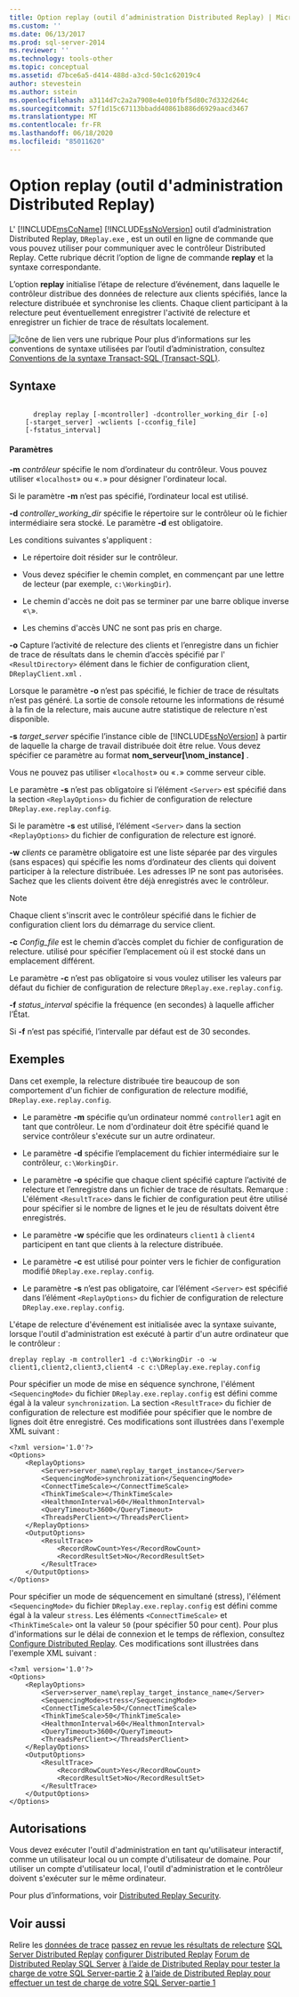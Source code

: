 ```yaml
---
title: Option replay (outil d’administration Distributed Replay) | Microsoft Docs
ms.custom: ''
ms.date: 06/13/2017
ms.prod: sql-server-2014
ms.reviewer: ''
ms.technology: tools-other
ms.topic: conceptual
ms.assetid: d7bce6a5-d414-488d-a3cd-50c1c62019c4
author: stevestein
ms.author: sstein
ms.openlocfilehash: a3114d7c2a2a7908e4e010fbf5d80c7d332d264c
ms.sourcegitcommit: 57f1d15c67113bbadd40861b886d6929aacd3467
ms.translationtype: MT
ms.contentlocale: fr-FR
ms.lasthandoff: 06/18/2020
ms.locfileid: "85011620"
---
```

# <a name="replay-option-distributed-replay-administration-tool"></a>Option replay (outil d'administration Distributed Replay)
  L' [!INCLUDE[msCoName](../../includes/msconame-md.md)] [!INCLUDE[ssNoVersion](../../../includes/ssnoversion-md.md)] outil d’administration Distributed Replay, `DReplay.exe` , est un outil en ligne de commande que vous pouvez utiliser pour communiquer avec le contrôleur Distributed Replay. Cette rubrique décrit l’option de ligne de commande **replay** et la syntaxe correspondante.

 L’option **replay** initialise l’étape de relecture d’événement, dans laquelle le contrôleur distribue des données de relecture aux clients spécifiés, lance la relecture distribuée et synchronise les clients. Chaque client participant à la relecture peut éventuellement enregistrer l'activité de relecture et enregistrer un fichier de trace de résultats localement.

 ![Icône de lien vers une rubrique](../../database-engine/media/topic-link.gif "Icône du lien de rubrique") Pour plus d’informations sur les conventions de syntaxe utilisées par l’outil d’administration, consultez [Conventions de la syntaxe Transact-SQL &#40;Transact-SQL&#41;](/sql/t-sql/language-elements/transact-sql-syntax-conventions-transact-sql).

## <a name="syntax"></a>Syntaxe

```

      dreplay replay [-mcontroller] -dcontroller_working_dir [-o]
    [-starget_server] -wclients [-cconfig_file]
    [-fstatus_interval]
```

#### <a name="parameters"></a>Paramètres
 **-m** *contrôleur* spécifie le nom d’ordinateur du contrôleur. Vous pouvez utiliser «`localhost`» ou «`.`» pour désigner l'ordinateur local.

 Si le paramètre **-m** n’est pas spécifié, l’ordinateur local est utilisé.

 **-d** *controller_working_dir* spécifie le répertoire sur le contrôleur où le fichier intermédiaire sera stocké. Le paramètre **-d** est obligatoire.

 Les conditions suivantes s'appliquent :

-   Le répertoire doit résider sur le contrôleur.

-   Vous devez spécifier le chemin complet, en commençant par une lettre de lecteur (par exemple, `c:\WorkingDir`).

-   Le chemin d'accès ne doit pas se terminer par une barre oblique inverse «`\`».

-   Les chemins d'accès UNC ne sont pas pris en charge.

 **-o** Capture l’activité de relecture des clients et l’enregistre dans un fichier de trace de résultats dans le chemin d’accès spécifié par l' `<ResultDirectory>` élément dans le fichier de configuration client, `DReplayClient.xml` .

 Lorsque le paramètre **-o** n’est pas spécifié, le fichier de trace de résultats n’est pas généré. La sortie de console retourne les informations de résumé à la fin de la relecture, mais aucune autre statistique de relecture n'est disponible.

 **-s** *target_server* spécifie l’instance cible de [!INCLUDE[ssNoVersion](../../../includes/ssnoversion-md.md)] à partir de laquelle la charge de travail distribuée doit être relue. Vous devez spécifier ce paramètre au format **nom_serveur[\nom_instance]** .

 Vous ne pouvez pas utiliser «`localhost`» ou «`.`» comme serveur cible.

 Le paramètre **-s** n’est pas obligatoire si l’élément `<Server>` est spécifié dans la section `<ReplayOptions>` du fichier de configuration de relecture `DReplay.exe.replay.config`.

 Si le paramètre **-s** est utilisé, l’élément `<Server>` dans la section `<ReplayOptions>` du fichier de configuration de relecture est ignoré.

 **-w** *clients* ce paramètre obligatoire est une liste séparée par des virgules (sans espaces) qui spécifie les noms d’ordinateur des clients qui doivent participer à la relecture distribuée. Les adresses IP ne sont pas autorisées. Sachez que les clients doivent être déjà enregistrés avec le contrôleur.

> [!NOTE]
>  Chaque client s'inscrit avec le contrôleur spécifié dans le fichier de configuration client lors du démarrage du service client.

 **-c** *Config_file* est le chemin d’accès complet du fichier de configuration de relecture. utilisé pour spécifier l’emplacement où il est stocké dans un emplacement différent.

 Le paramètre **-c** n’est pas obligatoire si vous voulez utiliser les valeurs par défaut du fichier de configuration de relecture `DReplay.exe.replay.config`.

 **-f** *status_interval* spécifie la fréquence (en secondes) à laquelle afficher l’État.

 Si **-f** n’est pas spécifié, l’intervalle par défaut est de 30 secondes.

## <a name="examples"></a>Exemples
 Dans cet exemple, la relecture distribuée tire beaucoup de son comportement d'un fichier de configuration de relecture modifié, `DReplay.exe.replay.config`.

-   Le paramètre **-m** spécifie qu’un ordinateur nommé `controller1` agit en tant que contrôleur. Le nom d'ordinateur doit être spécifié quand le service contrôleur s'exécute sur un autre ordinateur.

-   Le paramètre **-d** spécifie l’emplacement du fichier intermédiaire sur le contrôleur, `c:\WorkingDir`.

-   Le paramètre **-o** spécifie que chaque client spécifié capture l’activité de relecture et l’enregistre dans un fichier de trace de résultats. Remarque : L'élément `<ResultTrace>` dans le fichier de configuration peut être utilisé pour spécifier si le nombre de lignes et le jeu de résultats doivent être enregistrés.

-   Le paramètre **-w** spécifie que les ordinateurs `client1` à `client4` participent en tant que clients à la relecture distribuée.

-   Le paramètre **-c** est utilisé pour pointer vers le fichier de configuration modifié `DReplay.exe.replay.config`.

-   Le paramètre **-s** n’est pas obligatoire, car l’élément `<Server>` est spécifié dans l’élément `<ReplayOptions>` du fichier de configuration de relecture `DReplay.exe.replay.config`.

 L'étape de relecture d'événement est initialisée avec la syntaxe suivante, lorsque l'outil d'administration est exécuté à partir d'un autre ordinateur que le contrôleur :

```
dreplay replay -m controller1 -d c:\WorkingDir -o -w client1,client2,client3,client4 -c c:\DReplay.exe.replay.config
```

 Pour spécifier un mode de mise en séquence synchrone, l'élément `<SequencingMode>` du fichier `DReplay.exe.replay.config` est défini comme égal à la valeur `synchronization`. La section `<ResultTrace>` du fichier de configuration de relecture est modifiée pour spécifier que le nombre de lignes doit être enregistré. Ces modifications sont illustrées dans l'exemple XML suivant :

```
<?xml version='1.0'?>
<Options>
    <ReplayOptions>
        <Server>server_name\replay_target_instance</Server>
        <SequencingMode>synchronization</SequencingMode>
        <ConnectTimeScale></ConnectTimeScale>
        <ThinkTimeScale></ThinkTimeScale>
        <HealthmonInterval>60</HealthmonInterval>
        <QueryTimeout>3600</QueryTimeout>
        <ThreadsPerClient></ThreadsPerClient>
    </ReplayOptions>
    <OutputOptions>
        <ResultTrace>
            <RecordRowCount>Yes</RecordRowCount>
            <RecordResultSet>No</RecordResultSet>
        </ResultTrace>
    </OutputOptions>
</Options>
```

 Pour spécifier un mode de séquencement en simultané (stress), l'élément `<SequencingMode>` du fichier `DReplay.exe.replay.config` est défini comme égal à la valeur `stress`. Les éléments `<ConnectTimeScale>` et `<ThinkTimeScale>` ont la valeur `50` (pour spécifier 50 pour cent). Pour plus d'informations sur le délai de connexion et le temps de réflexion, consultez [Configure Distributed Replay](configure-distributed-replay.md). Ces modifications sont illustrées dans l'exemple XML suivant :

```
<?xml version='1.0'?>
<Options>
    <ReplayOptions>
        <Server>server_name\replay_target_instance_name</Server>
        <SequencingMode>stress</SequencingMode>
        <ConnectTimeScale>50</ConnectTimeScale>
        <ThinkTimeScale>50</ThinkTimeScale>
        <HealthmonInterval>60</HealthmonInterval>
        <QueryTimeout>3600</QueryTimeout>
        <ThreadsPerClient></ThreadsPerClient>
    </ReplayOptions>
    <OutputOptions>
        <ResultTrace>
            <RecordRowCount>Yes</RecordRowCount>
            <RecordResultSet>No</RecordResultSet>
        </ResultTrace>
    </OutputOptions>
</Options>
```

## <a name="permissions"></a>Autorisations
 Vous devez exécuter l'outil d'administration en tant qu'utilisateur interactif, comme un utilisateur local ou un compte d'utilisateur de domaine. Pour utiliser un compte d'utilisateur local, l'outil d'administration et le contrôleur doivent s'exécuter sur le même ordinateur.

 Pour plus d’informations, voir [Distributed Replay Security](distributed-replay-security.md).

## <a name="see-also"></a>Voir aussi
 Relire les [données de trace](replay-trace-data.md) [passez en revue les résultats de relecture](review-the-replay-results.md) [SQL Server Distributed Replay](sql-server-distributed-replay.md) [configurer Distributed Replay](configure-distributed-replay.md) [Forum de Distributed Replay SQL Server](https://social.technet.microsoft.com/Forums/sl/sqldru/) [à l’aide de Distributed Replay pour tester la charge de votre SQL Server-partie 2](https://docs.microsoft.com/archive/blogs/msdn/mspfe/using-distributed-replay-to-load-test-your-sql-serverpart-2) [à l’aide de Distributed Replay pour effectuer un test de charge de votre SQL Server-partie 1](https://docs.microsoft.com/archive/blogs/batuhanyildiz/using-distributed-replay-to-load-test-your-sql-serverpart-1)


